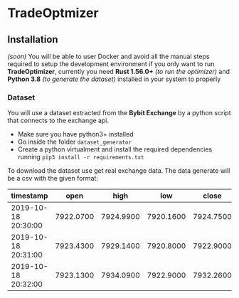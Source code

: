 # TradeOptmizer


## Installation
_(soon)_ You will be able to user Docker and avoid all the manual steps required to setup the development environment if you only want to run **TradeOptimizer**, currently you need **Rust 1.56.0+** _(to run the optimizer)_ and **Python 3.8** _(to generate the dataset)_ installed in your system to properly

### Dataset
You will use a dataset extracted from the **Bybit Exchange** by a python script that connects to the exchange api.

+ Make sure you have python3+ installed
+ Go inside the folder `dataset_generator`
+ Create a python virtualment and install the required dependencies running `pip3 install -r requirements.txt`


To download the dataset use  get real exchange data.
The data generate will be a csv with the given format:

| timestamp           | open      | high      | low       | close     | volume     | close_time
| ------------------- |:---------:|:---------:|:---------:|:---------:|:----------:|:------------
| 2019-10-18 20:30:00 | 7922.0700 | 7924.9900 | 7920.1600 | 7924.7500 | 9.90606700 | 1571430659999
| 2019-10-18 20:31:00 | 7923.4300 | 7929.1400 | 7920.8000 | 7922.9000 | 15.83760800| 1571430719999
| 2019-10-18 20:32:00 | 7923.1300 | 7934.0900 | 7922.9000 | 7932.2600 | 9.98577900 | 1571430779999


